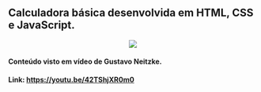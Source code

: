 ## Calculadora básica desenvolvida em HTML, CSS e JavaScript.

<div align="center">
    <img src="https://github.com/josueschiavini/Calculadora-JavaScript/blob/master/calc.JPG"/>
</div>

#### Conteúdo visto em vídeo de Gustavo Neitzke.
#### Link: https://youtu.be/42TShjXR0m0